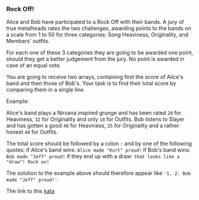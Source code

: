 ### Rock Off!

Alice and Bob have participated to a Rock Off with their bands. A jury of true metalheads rates the two challenges, awarding points to the bands on a scale from 1 to 50 for three categories: Song Heaviness, Originality, and Members' outfits.

For each one of these 3 categories they are going to be awarded one point, should they get a better judgement from the jury. No point is awarded in case of an equal vote.

You are going to receive two arrays, containing first the score of Alice's band and then those of Bob's. Your task is to find their total score by comparing them in a single line.

Example:

Alice's band plays a Nirvana inspired grunge and has been rated `20` for Heaviness, `32` for Originality and only `18` for Outfits. Bob listens to Slayer and has gotten a good `48` for Heaviness, `25` for Originality and a rather honest `40` for Outfits.

The total score should be followed by a colon `:` and by one of the following quotes: if Alice's band wins: `Alice made "Kurt" proud!` if Bob's band wins: `Bob made "Jeff" proud!` if they end up with a draw: `that looks like a "draw"! Rock on!`

The solution to the example above should therefore appear like `'1, 2: Bob made "Jeff" proud!'`.

The link to this [kata](https://www.codewars.com/kata/rock-off/java)
